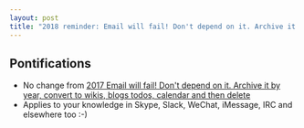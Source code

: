 ```yaml
---
layout: post
title: "2018 reminder: Email will fail! Don't depend on it. Archive it by year, convert to wikis, blogs todos, calendar, etc. and then delete"
---
```


## Pontifications

* No change from [2017 Email will fail! Don't depend on it. Archive it by year, convert to wikis, blogs todos, calendar and then delete](http://rolandtanglao.com/2017/01/10/p1-archive-email-by-year-move-to-appropriate-tools-and-delete-it-all/)
* Applies to your knowledge in Skype, Slack, WeChat, iMessage, IRC and elsewhere too :-)
